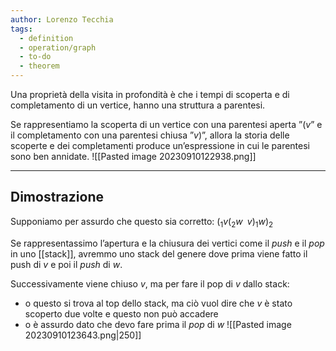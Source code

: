 ```yaml
---
author: Lorenzo Tecchia
tags:
  - definition
  - operation/graph
  - to-do
  - theorem
---
```

Una proprietà della visita in profondità è che i tempi di scoperta e di completamento di un vertice, hanno una struttura a parentesi.

Se rappresentiamo la scoperta di un vertice con una parentesi aperta ”$(v$” e il completamento con una parentesi chiusa ”$v)$”, allora la storia delle scoperte e dei completamenti produce un’espressione in cui le parentesi sono ben annidate.
![[Pasted image 20230910122938.png]]

---
## Dimostrazione
Supponiamo per assurdo che questo sia corretto: $(_{1}v(_{2}w\;\; v)_{1} w)_{2}$ 

Se rappresentassimo l’apertura e la chiusura dei vertici come il $push$ e il $pop$ in uno [[stack]], avremmo uno stack del genere dove prima viene fatto il push di $v$ e poi il $push$ di $w$.

Successivamente viene chiuso $v$, ma per fare il pop di $v$ dallo stack:  
- o questo si trova al top dello stack, ma ciò vuol dire che $v$ è stato scoperto due volte e questo non può accadere  
- o è assurdo dato che devo fare prima il $pop$ di $w$
![[Pasted image 20230910123643.png|250]]
